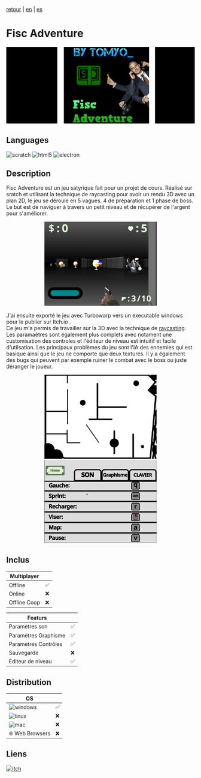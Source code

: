 [retour](/README.md) | [en](/translation/en/fisc-adventure.md) | [es](/translation/es/fisc-adventure.md)
  
# Fisc Adventure

<p align="center">
  <img src="/image/fisc-adventure-banner.png" width="600" alt="Fisc Adventure logo">
</p>

## Languages

<img alt="scratch" src="https://img.shields.io/badge/Scratch-FF6F00?style=for-the-badge&logo=Scratch&logoColor=white"/> <img alt="html5" src="https://img.shields.io/badge/HTML5-E34F26?style=for-the-badge&logo=html5&logoColor=white"/> <img alt="electron" src="https://img.shields.io/badge/Electron-2B2E3A?style=for-the-badge&logo=electron&logoColor=9FEAF9"/>

## Description
Fisc Adventure est un jeu satyrique fait pour un projet de cours. Réalisé sur sratch et utilisant la technique de raycasting pour avoir un rendu 3D avec un plan 2D, le jeu se déroule en 5 vagues. 4 de préparation et 1 phase de boss. Le but est de naviguer à travers un petit niveau et de récupérer de l'argent pour s'améliorer.


<p align="center">
  <img src="/image/fisc-adventure-in-game.png" width="300" alt="Fisc Adventure niveau">
</p>

J'ai ensuite exporté le jeu avec Turbowarp vers un executable windows pour le publier sur Itch.io .    
Ce jeu m'a permis de travailler sur la 3D avec la technique de [raycasting](https://fr.wikipedia.org/wiki/Raycasting). Les paramaètres sont également plus complets avec notament une customisation des controles et l'éditeur de niveau est intuitif et facile d'utilsation. Les principaux problèmes du jeu sont l'IA des ennemies qui est basique ainsi que le jeu ne comporte que deux textures. Il y a également des bugs qui peuvent par exemple ruiner le combat avec le boss ou juste déranger le joueur.

<p align="center">
  <img src="/image/fisc-adventure-level-editor.png" width="300" alt="Fisc Adventure editeur">
  <img src="/image/fisc-avdventure-parameters.png" width="300" alt="Fisc Adventure parametres">
</p>

## Inclus

| Multiplayer |  |
|---------------|---------------|
| Offline | ✅ |
| Online | ❌ |
| Offline Coop | ❌ |

| Featurs | |
|---------------|---------------|
| Paramètres son | ✅ |
| Paramètres Graphisme | ✅ |
| Paramètres Contrôles | ✅ |
| Sauvegarde | ❌ |
| Editeur de niveau | ✅ |

## Distribution

| OS | |
|---------------|---------------|
| <img alt="windows" src="https://img.shields.io/badge/Windows-0078D6?style=for-the-badge&logo=windows&logoColor=white"/> | ✅ |
| <img alt="linux" src="https://img.shields.io/badge/Linux-FCC624?style=for-the-badge&logo=linux&logoColor=black"/> | ❌ |
| <img alt="mac" src="https://img.shields.io/badge/mac%20os-000000?style=for-the-badge&logo=apple&logoColor=white"/> | ❌ |
| 🌐 Web Browsers | ❌ |


## Liens

<a target="_blank" href="https://tomyo.itch.io/fisc-adventure">
      <img alt="itch" src="https://img.shields.io/badge/Itch.io-FA5C5C?style=for-the-badge&logo=itchdotio&logoColor=white">
</a>
